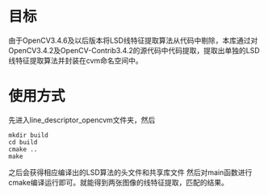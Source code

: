 # 目标
由于OpenCV3.4.6及以后版本将LSD线特征提取算法从代码中剔除，本库通过对OpenCV3.4.2及OpenCV-Contrib3.4.2的源代码中代码提取，提取出单独的LSD线特征提取算法并封装在cvm命名空间中。

# 使用方式
先进入line_descriptor_opencvm文件夹，然后
```
mkdir build
cd build
cmake ..
make
```
之后会获得相应编译出的LSD算法的头文件和共享库文件
然后对main函数进行cmake编译运行即可。就能得到两张图像的线特征提取，匹配的结果。
